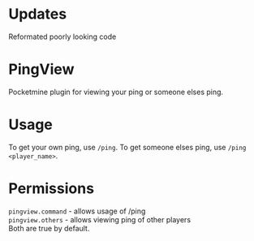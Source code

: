# Updates
Reformated poorly looking code

# PingView
Pocketmine plugin for viewing your ping or someone elses ping.

# Usage
To get your own ping, use `/ping`. To get someone elses ping, use `/ping <player_name>`.

# Permissions
`pingview.command` - allows usage of /ping  
`pingview.others` - allows viewing ping of other players  
Both are true by default.
